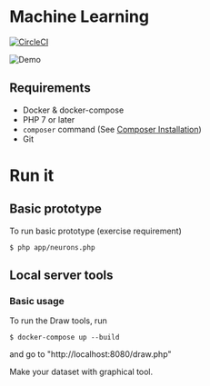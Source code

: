 # Machine Learning

[![CircleCI](https://circleci.com/gh/BinomeEPSI/machine-learning.svg?style=svg)](https://circleci.com/gh/BinomeEPSI/machine-learning)

![Demo](https://user-images.githubusercontent.com/24396178/36469308-199aa730-16e7-11e8-8f11-c0c12f13c3de.gif)

## Requirements

* Docker & docker-compose
* PHP 7 or later
* `composer` command (See [Composer Installation](https://getcomposer.org/doc/00-intro.md#installation-linux-unix-osx))
* Git

# Run it

## Basic prototype

To run basic prototype (exercise requirement)

`$ php app/neurons.php`

## Local server tools

### Basic usage

To run the Draw tools, run 

`$ docker-compose up --build`

and go to "http://localhost:8080/draw.php"

Make your dataset with graphical tool.